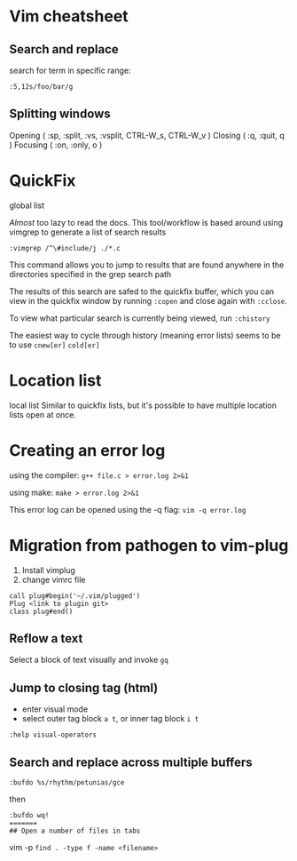 # Vim cheatsheet

## Search and replace

search for term in specific range:

`:5,12s/foo/bar/g`

## Splitting windows

Opening ( :sp, :split, :vs, :vsplit, CTRL-W_s, CTRL-W_v )
Closing ( :q, :quit, <Leader>q )
Focusing ( :on, :only, <Leader>o )

# QuickFix

global list

_Almost_ too lazy to read the docs. This tool/workflow is based around using
vimgrep to generate a list of search results

```
:vimgrep /^\#include/j ./*.c
```

This command allows you to jump to results that are found anywhere in the
directories specified in the grep search path

The results of this search are safed to the quickfix buffer, which you can
view in the quickfix window by running `:copen` and close again with `:cclose`.

To view what particular search is currently being viewed, run `:chistory`

The easiest way to cycle through history (meaning error lists) seems to be to
use `cnew[er]` `cold[er]`

# Location list

local list
Similar to quickfix lists, but it's possible to have multiple location lists
open at once.

# Creating an error log

using the compiler:
`g++ file.c > error.log 2>&1`

using make:
`make > error.log 2>&1`

This error log can be opened using the -q flag:
`vim -q error.log`

# Migration from pathogen to vim-plug

1. Install vimplug
2. change vimrc file

```
call plug#begin('~/.vim/plugged')
Plug <link to plugin git>
class plug#end()
```

## Reflow a text

Select a block of text visually and invoke `gq`

## Jump to closing tag (html)

- enter visual mode
- select outer tag block `a t`, or inner tag block `i t`

`:help visual-operators`

## Search and replace across multiple buffers

```
:bufdo %s/rhythm/petunias/gce
```

then 

```
:bufdo wq!
=======
## Open a number of files in tabs

```
vim -p `find . -type f -name <filename>`
```
